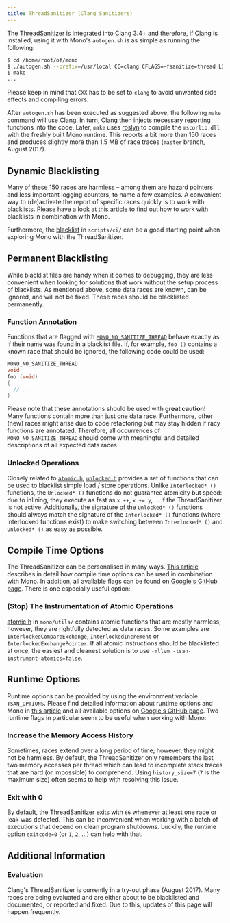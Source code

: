 ```yaml
---
title: ThreadSanitizer (Clang Sanitizers)
---
```


The [ThreadSanitizer](https://clang.llvm.org/docs/ThreadSanitizer.html) is integrated into [Clang](https://clang.llvm.org/) 3.4+ and therefore, if Clang is installed, using it with Mono's `autogen.sh` is as simple as running the following:

``` bash
$ cd /home/root/of/mono
$ ./autogen.sh --prefix=/usr/local CC=clang CFLAGS=-fsanitize=thread LDFLAGS=-fsanitize=thread CXX=clang
$ make
...
```

Please keep in mind that `CXX` has to be set to `clang` to avoid unwanted side effects and compiling errors.

After `autogen.sh` has been executed as suggested above, the following `make` command will use Clang. In turn, Clang then injects necessary reporting functions into the code. Later, `make` uses [roslyn](https://github.com/dotnet/roslyn) to compile  the `mscorlib.dll` with the freshly built Mono runtime. This reports a bit more than 150 races and produces slightly more than 1.5 MB of race traces (`master` branch, August 2017).

Dynamic Blacklisting
--------------------

Many of these 150 races are harmless &ndash; among them are hazard pointers and less important logging counters, to name a few examples. A convenient way to (de)activate the report of specific races quickly is to work with blacklists. Please have a look at [this article](/docs/debug+profile/clang/blacklists/) to find out how to work with blacklists in combination with Mono.

Furthermore, the [blacklist](https://github.com/mono/mono/blob/master/scripts/ci/clang-thread-sanitizer-blacklist) in `scripts/ci/` can be a good starting point when exploring Mono with the ThreadSanitizer.

Permanent Blacklisting
----------------------

While blacklist files are handy when it comes to debugging, they are less convenient when looking for solutions that work without the setup process of blacklists. As mentioned above, some data races are known, can be ignored, and will not be fixed. These races should be blacklisted permanently.

### Function Annotation

Functions that are flagged with [`MONO_NO_SANITIZE_THREAD`](https://github.com/mono/mono/blob/master/mono/utils/mono-compiler.h) behave exactly as if their name was found in a blacklist file. If, for example, `foo ()` contains a known race that should be ignored, the following code could be used:

``` c
MONO_NO_SANITIZE_THREAD
void
foo (void)
{
  // ...
}
```

Please note that these annotations should be used with **great caution**! Many functions contain more than just one data race. Furthermore, other (new) races might arise due to code refactoring but may stay hidden if racy functions are annotated. Therefore, all occurrences of `MONO_NO_SANITIZE_THREAD` should come with meaningful and detailed descriptions of all expected data races.

### Unlocked Operations

Closely related to [`atomic.h`](https://github.com/mono/mono/blob/master/mono/utils/atomic.h), [`unlocked.h`](https://github.com/mono/mono/blob/master/mono/utils/unlocked.h) provides a set of functions that can be used to blacklist simple load / store operations. Unlike `Interlocked* ()` functions, the `Unlocked* ()` functions do not guarantee atomicity but speed: due to inlining, they execute as fast as `x ++`, `x += y`, ... if the ThreadSanitizer is not active. Additionally, the signature of the `Unlocked* ()` functions should always match the signature of the `Interlocked* ()` functions (where interlocked functions exist) to make switching between `Interlocked* ()` and `Unlocked* ()` as easy as possible.

Compile Time Options
--------------------

The ThreadSanitizer can be personalised in many ways. [This article](/docs/debug+profile/clang/customisation/#runtime-options) describes in detail how compile time options can be used in combination with Mono. In addition, all available flags can be found on [Google's GitHub page](https://github.com/google/sanitizers/wiki/ThreadSanitizerFlags#compiler-flags-llvm-specific). There is one especially useful option:

### (Stop) The Instrumentation of Atomic Operations

[atomic.h](https://github.com/mono/mono/blob/master/mono/utils/atomic.h) in `mono/utils/` contains atomic functions that are mostly harmless; however, they are rightfully detected as data races. Some examples are `InterlockedCompareExchange`, `InterlockedIncrement` or `InterlockedExchangePointer`. If all atomic instructions should be blacklisted at once, the easiest and cleanest solution is to use `-mllvm -tsan-instrument-atomics=false`.

Runtime Options
---------------

Runtime options can be provided by using the environment variable `TSAN_OPTIONS`. Please find detailed information about runtime options and Mono in [this article](/docs/debug+profile/clang/customisation/#runtime-options) and all available options on [Google's GitHub page](https://github.com/google/sanitizers/wiki/ThreadSanitizerFlags#runtime-flags). Two runtime flags in particular seem to be useful when working with Mono:

### Increase the Memory Access History

Sometimes, races extend over a long period of time; however, they might not be harmless. By default, the ThreadSanitizer only remembers the last two memory accesses per thread which can lead to incomplete stack traces that are hard (or impossible) to comprehend. Using `history_size=7` (`7` is the maximum size) often seems to help with resolving this issue.

### Exit with 0

By default, the ThreadSanitizer exits with `66` whenever at least one race or leak was detected. This can be inconvenient when working with a batch of executions that depend on clean program shutdowns. Luckily, the runtime option `exitcode=0` (or `1`, `2`, ...) can help with that.

Additional Information
----------------------

### Evaluation

Clang's ThreadSanitizer is currently in a try-out phase (August 2017). Many races are being evaluated and are either about to be blacklisted and documented, or reported and fixed. Due to this, updates of this page will happen frequently.

